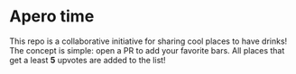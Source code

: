 # Apero time

This repo is a collaborative initiative for sharing cool places to have drinks! The concept is simple: open a PR to add your favorite bars. All places that get a least __5__ upvotes are added to the list!
